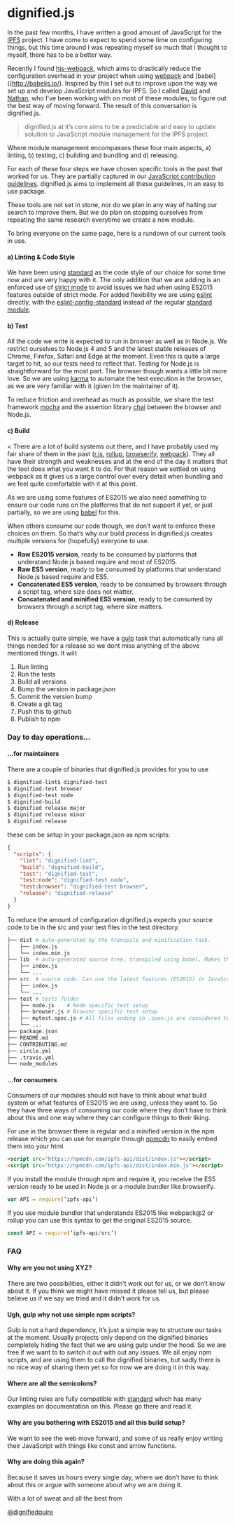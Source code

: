 # dignified.js

In the past few months, I have written a good amount of JavaScript for
the [IPFS](https://ipfs.io/) project. I have come to expect to spend
some time on configuring things, but this time around I was repeating
myself so much that I thought to myself, there has to be a better way.

Recently I found [hjs-webpack](https://github.com/HenrikJoreteg/hjs-webpack), which
aims to drastically reduce the configuration overhead in your project
when using [webpack](http://webpack.github.io/) and [babel]((http://babeljs.io/).
Inspired by this I set out to improve upon the way we set up and
develop JavaScript modules for IPFS.
So I called [David](https://github.com/diasdavid) and [Nathan](https://github.com/nginnever),
who I've been working with on most of these modules, to figure out the
best way of moving forward. The result of this conversation is dignified.js.

> dignified.js at it’s core aims to be a predictable and easy to update solution to JavaScript module management for the IPFS project.

Where module management encompasses these four main
aspects, a) linting, b) testing, c) building and bundling and d) releasing.

For each of these four steps we have chosen specific tools in the
past that worked for us. They are partially captured in our
[JavaScript contribution guidelines](https://github.com/ipfs/community/blob/master/js-contribution-guidelines.md). dignified.js aims to implement
all these guidelines, in an easy to use package.

These tools are not set in stone, nor do we plan in any way of halting
our search to improve them. But we do plan on stopping ourselves
from repeating the same research everytime we create a new module.

To bring everyone on the same page, here is a rundown of our current
tools in use.

#### a) Linting & Code Style

We have been using [standard](https://github.com/feross/standard) as the
code style of our choice for some time now and are very happy with it.
The only addition that we are adding is an enforced use of
[strict mode](https://developer.mozilla.org/en-US/docs/Web/JavaScript/Reference/Strict_mode) to avoid issues we had when using ES2015
features outside of strict mode. For added flexibility we are using
[eslint](http://eslint.org/) directly, with the [eslint-config-standard](https://github.com/feross/eslint-config-standard) instead of the regular [standard module](https://github.com/feross/standard).

#### b) Test

All the code we write is expected to run in browser as well as in Node.js.
We restrict ourselves to Node.js 4 and 5 and the latest stable releases
of Chrome, Firefox, Safari and Edge at the moment.  Even this is quite a
large target to hit, so our tests need to reflect that. Testing for Node.js
is straightforward for the most part. The browser though wants a
little bit more love. So we are using [karma](http://karma-runner.github.io)
to automate the test execution in the browser, as we are very familiar with
it (given Im the maintainer of it).

To reduce friction and overhead as much as possible, we share the test
framework [mocha](http://mochajs.org/) and the assertion library [chai](http://chaijs.com/) between the browser and Node.js.

#### c) Build
<
There are a lot of build systems out there, and I have probably used my
fair share of them in the past ([r.js](http://requirejs.org/), [rollup](http://rollupjs.org/), [browserify](http://browserify.org/), [webpack](http://webpack.github.io/)). They all have their strength and weaknesses and at the
end of the day it matters that the tool does what you want it to do. For
that reason we settled on using webpack as it gives us a large control over
every detail when bundling and we feel quite comfortable with it at this
point.

As we are using some features of ES2015 we also need something to ensure
our code runs on the platforms that do not support it yet, or just
partially, so we are using [babel](http://babeljs.io/) for this.

When others consume our code though, we don’t want to enforce these choices
on them. So that’s why our build process in dignified.js creates multiple
versions for (hopefully) everyone to use.

- __Raw ES2015 version__, ready to be consumed by platforms that understand Node.js based require and most of ES2015.
- __Raw ES5 version__, ready to be consumed by platforms that understand Node.js based require and ES5.
- __Concatenated ES5 version__, ready to be consumed by browsers through a script tag, where size does not matter.
- __Concatenated and minified ES5 version__, ready to be consumed by browsers through a script tag, where size matters.

#### d) Release

This is actually quite simple, we have a [gulp](http://gulpjs.com/) task
that automatically runs all things needed for a release so we dont miss
anything of the above mentioned things. It will:

1. Run linting
2. Run the tests
3. Build all versions
4. Bump the version in package.json
5. Commit the version bump
6. Create a git tag
7. Push this to github
8. Publish to npm

### Day to day operations...

#### ...for maintainers

There are a couple of binaries that dignified.js provides for you to use

```sh
$ dignified-lint$ dignified-test
$ dignified-test browser
$ dignified-test node
$ dignified-build
$ dignified release major
$ dignified release minor
$ dignified release
```
these can be setup in your package.json as npm scripts:

```json
{
  "scripts": {
    "lint": "dignified-lint",
    "build": "dignified-build",
    "test": "dignified-test",
    "test:node": "dignified-test node",
    "test:browser": "dignified-test browser",
    "release": "dignified-release"
  }
}
```

To reduce the amount of configuration dignified.js expects your source code to be in the src and your test files in the test directory.

```sh
├── dist # auto-generated by the transpile and minification task.
│   ├── index.js
│   └── index.min.js
├── lib  # auto-generated source tree, transpiled using babel. Makes the code es5 compatible
│   ├── index.js
│   └── ...
├── src  # source code. Can use the latest features (ES2015) in JavaScript.
│   ├── index.js
│   └── ...
├── test # tests folder
│   ├── node.js    # Node specific test setup
│   ├── browser.js # Browser specific test setup
│   ├── mytest.spec.js # All files ending in .spec.js are considered test files to be run
│   └── ...
├── package.json
├── README.md
├── CONTRIBUTING.md
├── circle.yml
├── .travis.yml
└── node_modules
```

#### ...for consumers

Consumers of our modules should not have to think about what build system
or what features of ES2015 we are using, unless they want to.
So they have three ways of consuming our code where they don’t
have to think about this and one way where they can configure things
to their liking.

For use in the browser there is regular and a minified version in the
npm release which you can use for example through [npmcdn](https://npmcdn.com/)
to easily embed them into your html

```html
<script src="https://npmcdn.com/ipfs-api/dist/index.js"></script>
<script src="https://npmcdn.com/ipfs-api/dist/index.min.js"></script>
```

If you install the module through npm and require it, you receive the
ES5 version ready to be used in Node.js or a module bundler like browserify.

```js
var API = require(‘ipfs-api’)
```

If you use module bundler that understands ES2015 like webpack@2 or
rollup you can use this syntax to get the original ES2015 source.

```js
const API = require(‘ipfs-api/src’)
```

### FAQ

#### Why are you not using XYZ?

There are two possibilities, either it didn’t work out for us, or
we don’t know about it. If you think we might have missed it please tell us,
but please believe us if we say we tried and it didn’t work for us.

#### Ugh, gulp why not use simple npm scripts?

Gulp is not a hard dependency, it’s just a simple way to structure our tasks
at the moment. Usually projects only depend on the dignified binaries
completely hiding the fact that we are using gulp under the hood. So we are
free if we want to to switch it out with out any issues. We all enjoy npm
scripts, and are using them to call the dignified binaries, but sadly there
is no nice way of sharing them yet so for now we are doing it in this way.

#### Where are all the semicolons?

Our linting rules are fully compatible with [standard](https://github.com/feross/standard)
which has many examples on documentation on this. Please go there and read it.

#### Why are you bothering with ES2015 and all this build setup?

We want to see the web move forward, and some of us really enjoy writing
their JavaScript with things like const and arrow functions.

#### Why are doing this again?

Because it saves us hours every single day, where we don’t have to think
about this or argue with someone about why we are doing it.

With a lot of sweat and all the best from

[@dignifiedquire](http://github.com/dignifiedquire/)
